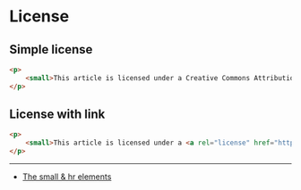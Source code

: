 # License

## Simple license

```html
<p>
    <small>This article is licensed under a Creative Commons Attribution Share-alike license</small>
</p>
```

## License with link

```html
<p>
    <small>This article is licensed under a <a rel="license" href="http://creativecommons.org/licenses/by-sa/3.0/">Creative Commons Attribution Share-alike license</a></small>
</p>
```

---

- [The small & hr elements](http://html5doctor.com/small-hr-element/)
